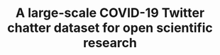 ---
api_or_bulk_downloads: Bulk
citation: "\n@misc{banda_large-scale_2021,\n        title = {A large-scale {COVID}-19
  {Twitter} chatter dataset for open scientific research - an international collaboration},\n
  \       url = {https://zenodo.org/record/5458943},\n        abstract = {Version
  78 of the dataset...},\n        urldate = {2021-09-07},\n        publisher = {Zenodo},\n
  \       author = {Banda, Juan M. and Tekumalla, Ramya and Wang, Guanyu and Yu, Jingyuan
  and Liu, Tuo and Ding, Yuning and Artemova, Katya and Tutubalina, Elena and Chowell,
  Gerardo},\n        month = sep,\n        year = {2021},\n        doi = {10.5281/zenodo.5458943},\n
  \       note = {type: dataset},\n        keywords = {social media, twitter, nlp,
  covid-19, covid19},\n}\n"
code: https://github.com/thepanacealab/covid19_twitter
cost: None
description: 'Dataset of tweets acquired from the Twitter Stream related to COVID-19
  chatter. The first 9 weeks of data (from January 1st, 2020 to March 11th, 2020)
  contain very low tweet counts as we filtered other data we were collecting for other
  research purposes, however, one can see the dramatic increase as the awareness for
  the virus spread. Dedicated data gathering started from March 11th yielding over
  4 million tweets a day.


  The data collected from the stream captures all languages, but the higher prevalence
  are: English, Spanish, and French. We release all tweets and retweets on the full
  dataset, and a cleaned version with no retweets. There are several practical reasons
  for us to leave the retweets, tracing important tweets and their dissemination is
  one of them. For NLP tasks we provide the top 1000 frequent terms, the top 1000
  bigrams, and the top 1000 trigrams. Some general statistics per day are included
  for both datasets.'
documentation: http://www.panacealab.org/covid19/
doi: '10.5281/zenodo.5458943

  '
error_metrics: null
last_edit: Thu, 02 Dec 2021 17:15:32 GMT
location: https://zenodo.org/record/5595136
maintained_by: Panacea Labs, http://www.panacealab.org/covid19/
record_creation_timestamp: 09/07/2021, 16:35:04
references: null
related_publications: 'https://doi.org/10.3390/epidemiologia2030024, http://doi.org/10.2196/25108,
  http://doi.org/10.1002/isaf.1482 '
shortname: covid_twitter_chatter
tags:
- social media
- twitter
- nlp
- covid-19
- covid19
- twitter
- covid
- open-source
terms_of_use: null
timeframe: 2000-2018
title: A large-scale COVID-19 Twitter chatter dataset for open scientific research
uuid: 1a7fc85d-38af-4fe6-83b8-0d629e85d418
versioning: 'Yes'
---